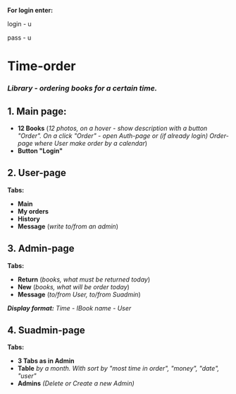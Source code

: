 **For login enter:**

login - u

pass - u



# Time-order

### _Library - ordering books for a certain time._

## 1. Main page:

- **12 Books** (_12 photos, on a hover - show description with a button "Order". On a click "Order" - open Auth-page or 
  (if 
  already 
  login) Order-page where User make order by a calendar_)  
- **Button "Login"**

## 2. User-page
 **Tabs:**
  - **Main**
  - **My orders**
  - **History**
  - **Message** (_write to/from an admin_)

## 3. Admin-page
**Tabs:**
  - **Return** (_books, what must be returned today_)
  - **New** (_books, what will be order today_)
  - **Message** (_to/from User, to/from Suadmin_)

_**Display format:** Time - IBook name - User_

## 4. Suadmin-page
**Tabs:**
  - **3 Tabs as in Admin**
  - **Table** _by a month. With sort by "most time in order", "money", "date", "user"_ 
  - **Admins** _(Delete or Create a new Admin)_
